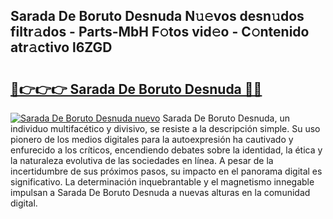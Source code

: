 ## Sarada De Boruto Desnuda N𝚞𝚎vos desn𝚞dos filtr𝚊dos - Parts-MbH F𝚘tos vid𝚎o - C𝚘ntenido atr𝚊ctivo l6ZGD

# <h2><a href="http://mba3nx.tromn.icu/?c=Sarada+De+Boruto+Desnuda">🔗👉👉👉 Sarada De Boruto Desnuda 🔗🔗</a></h2>

[![Sarada De Boruto Desnuda nuevo](https://i.imgur.com/pEAQMta.gif)](http://mba3nx.tromn.icu/?c=Sarada+De+Boruto+Desnuda)
Sarada De Boruto Desnuda, un individuo multifacético y divisivo, se resiste a la descripción simple. Su uso pionero de los medios digitales para la autoexpresión ha cautivado y enfurecido a los críticos, encendiendo debates sobre la identidad, la ética y la naturaleza evolutiva de las sociedades en línea. A pesar de la incertidumbre de sus próximos pasos, su impacto en el panorama digital es significativo. La determinación inquebrantable y el magnetismo innegable impulsan a Sarada De Boruto Desnuda a nuevas alturas en la comunidad digital.
